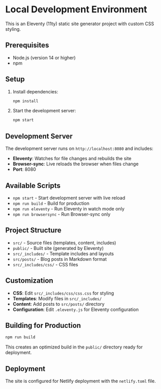 # Local Development Environment

This is an Eleventy (11ty) static site generator project with custom CSS styling.

## Prerequisites

- Node.js (version 14 or higher)
- npm

## Setup

1. Install dependencies:
   ```bash
   npm install
   ```

2. Start the development server:
   ```bash
   npm start
   ```

## Development Server

The development server runs on `http://localhost:8080` and includes:

- **Eleventy**: Watches for file changes and rebuilds the site
- **Browser-sync**: Live reloads the browser when files change
- **Port**: 8080

## Available Scripts

- `npm start` - Start development server with live reload
- `npm run build` - Build for production
- `npm run eleventy` - Run Eleventy in watch mode only
- `npm run browsersync` - Run Browser-sync only

## Project Structure

- `src/` - Source files (templates, content, includes)
- `public/` - Built site (generated by Eleventy)
- `src/_includes/` - Template includes and layouts
- `src/posts/` - Blog posts in Markdown format
- `src/_includes/css/` - CSS files

## Customization

- **CSS**: Edit `src/_includes/css/css.css` for styling
- **Templates**: Modify files in `src/_includes/`
- **Content**: Add posts to `src/posts/` directory
- **Configuration**: Edit `.eleventy.js` for Eleventy configuration

## Building for Production

```bash
npm run build
```

This creates an optimized build in the `public/` directory ready for deployment.

## Deployment

The site is configured for Netlify deployment with the `netlify.toml` file. 